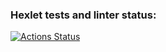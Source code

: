 ### Hexlet tests and linter status:
[![Actions Status](https://github.com/ArtemChepel/python-project-lvl1/workflows/hexlet-check/badge.svg)](https://github.com/ArtemChepel/python-project-lvl1/actions)